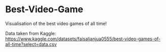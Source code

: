 # Best-Video-Game
Visualisation of the best video games of all time! 

Data taken from Kaggle: https://www.kaggle.com/datasets/faisaljanjua0555/best-video-games-of-all-time?select=data.csv

